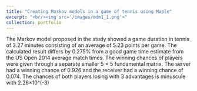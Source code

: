 ```yaml
---
title: "Creating Markov models in a game of tennis using Maple"
excerpt: "<br/><img src='/images/mdm1_1.png'>"
collection: portfolio
---
```


The Markov model proposed in the study showed a game duration in tennis of 3.27 minutes consisting
of an average of 5.23 points per game. The calculated result differs by 0.275% from a good game time
estimate from the US Open 2014 average match times. The winning chances of players were given through
a separate smaller 5 × 5 fundamental matrix. The server had a winning chance of 0.926 and the receiver
had a winning chance of 0.074. The chances of both players losing with 3 advantages is minuscule with
2.26×10^(-3) 
